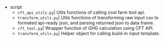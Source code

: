 * script
  * `cft_api_utils.py`| Utils functions of calling cool farm tool api.
  * `transform_utils.py`| Utils functions of transforming raw input csv to
  formated api-ready json, and parsing returned json to data frame.
  * `cft_tool.py`| Wrapper function of GHG calculation using CFT API.
  * `transform_utils.py`| Helper object for calling build-in input template.

